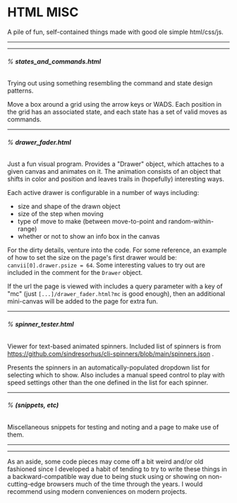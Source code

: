 # HTML MISC

A pile of fun, self-contained things made with good ole simple html/css/js.

--------
------
###### % ___states_and_commands.html___

Trying out using something resembling the command and state design patterns.

Move a box around a grid using the arrow keys or WADS. Each position in the grid has an associated state, and each state has a set of valid moves as commands.


------
###### % ___drawer_fader.html___

Just a fun visual program. Provides a "Drawer" object, which attaches to a given canvas and animates on it. The animation consists of an object that shifts in color and position and leaves trails in (hopefully) interesting ways.

Each active drawer is configurable in a number of ways including:
- size and shape of the drawn object
- size of the step when moving
- type of move to make (between move-to-point and random-within-range)
- whether or not to show an info box in the canvas

For the dirty details, venture into the code. For some reference, an example of how to set the size on the page's first drawer would be: `canvii[0].drawer.psize = 64`. Some interesting values to try out are included in the comment for the `Drawer` object.

If the url the page is viewed with includes a query parameter with a key of "mc" (just `[...]/drawer_fader.html?mc` is good enough), then an additional mini-canvas will be added to the page for extra fun.


------
###### % ___spinner_tester.html___

Viewer for text-based animated spinners. Included list of spinners is from
https://github.com/sindresorhus/cli-spinners/blob/main/spinners.json .

Presents the spinners in an automatically-populated dropdown list for selecting which to show. Also includes a manual speed control to play with speed settings other than the one defined in the list for each spinner.


------
###### % ___(snippets, etc)___

Miscellaneous snippets for testing and noting and a page to make use of them.


------
--------

As an aside, some code pieces may come off a bit weird and/or old fashioned since I developed a habit of tending to try to write these things in a backward-compatible way due to being stuck using or showing on non-cutting-edge browsers much of the time through the years. I would recommend using modern conveniences on modern projects.

